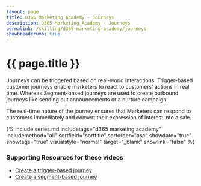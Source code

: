 ```yaml
---
layout: page
title: D365 Marketing Academy - Journeys
description: D365 Marketing Academy - Journeys
permalink: /skilling/d365-marketing-academy/journeys
showbreadcrumb: true
---
```


# {{ page.title }}

Journeys can be triggered based on real-world interactions. Trigger-based customer journeys enable marketers to react to customers’ actions in real time. Whereas Segment-based journeys are used to create outbound journeys like sending out announcements or a nurture campaign. 

The real-time nature of the journey ensures that Marketers can respond to customers immediately and convert their expression of interest into a sale.
 
 {% include series.md 
    includetags="d365 marketing academy" includemethod="all" 
    sortfield="sorttitle" sortorder="asc" showdate="true" showtags="true" 
    visualstyle="normal" target="_blank" showlink="false"
%}

### Supporting Resources for these videos

* <a href="https://learn.microsoft.com/en-us/dynamics365/marketing/real-time-marketing-trigger-based-journey" target="_blank">Create a trigger-based journey
* <a href="https://learn.microsoft.com/en-us/dynamics365/marketing/real-time-marketing-segment-based-journey" target="_blank">Create a segment-based journey
